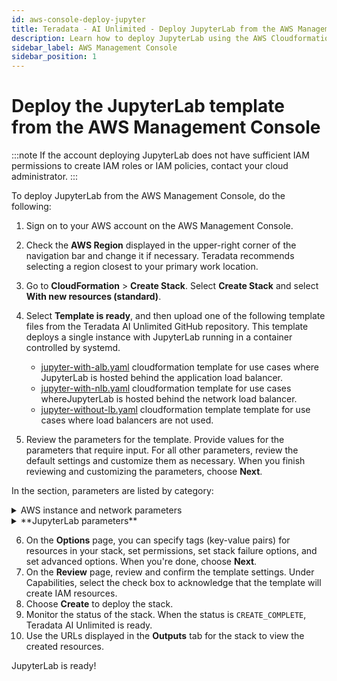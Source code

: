 ```yaml
---
id: aws-console-deploy-jupyter
title: Teradata - AI Unlimited - Deploy JupyterLab from the AWS Management Console
description: Learn how to deploy JupyterLab using the AWS Cloudformation Template from the AWS Management Console.
sidebar_label: AWS Management Console 
sidebar_position: 1
---
```


# Deploy the JupyterLab template from the AWS Management Console

:::note
If the account deploying JupyterLab does not have sufficient IAM permissions to create IAM roles or IAM policies, contact your cloud administrator.
:::

To deploy JupyterLab from the AWS Management Console, do the following:

1. Sign on to your AWS account on the AWS Management Console.
2. Check the **AWS Region** displayed in the upper-right corner of the navigation bar and change it if necessary. Teradata recommends selecting a region closest to your primary work location.
3.	Go to **CloudFormation** > **Create Stack**. Select **Create Stack** and select **With new resources (standard)**.
4.	Select **Template is ready**, and then upload one of the following template files from the Teradata AI Unlimited GitHub repository. This template deploys a single instance with JupyterLab running in a container controlled by systemd.
    - [jupyter-with-alb.yaml](https://github.com/Teradata/ai-unlimited/blob/develop/deployments/aws/templates/jupyter/jupyter-with-alb.yaml) cloudformation template for use cases where JupyterLab  is hosted behind the application load balancer.
    - [jupyter-with-nlb.yaml](https://github.com/Teradata/ai-unlimited/blob/develop/deployments/aws/templates/jupyter/jupyter-with-nlb.yaml) cloudformation template for use cases whereJupyterLab  is hosted behind the network load balancer.
    - [jupyter-without-lb.yaml](https://github.com/Teradata/ai-unlimited/blob/develop/deployments/aws/templates/jupyter/jupyter-without-lb.yaml) cloudformation template template for use cases where load balancers are not used.

5.	Review the parameters for the template. Provide values for the parameters that require input. For all other parameters, review the default settings and customize them as necessary. When you finish reviewing and customizing the parameters, choose **Next**.  

In the section, parameters are listed by category:
<details>

<summary>AWS instance and network parameters</summary>
| Parameter | Description | Required? | Default | Notes
|---------|-------------|-----------|-----------|-----------|
| InstanceType | The EC2 instance type that you want to use for the service. | Required with default | t3.small | Teradata recommends using the default instance type to save costs. |
| RootVolumeSize | The size of the root disk you want to attach to the instance, in GB. | Required with default | 8 | Supports values between 8 and 1000. |
| TerminationProtection | Enable instance termination protection. | Required with default | false | |
|IamRole | Specifies whether CloudFormation should create a new IAM role or use an existing one. | Required with default | New | Supported options are: New or Existing |
|IamRoleName | The name of the IAM role to assign to the instance, either an existing IAM role or a  newly created IAM role. | Optional with default | ai-unlimited-iam-role | If naming a new IAM role, CloudFormation requires the CAPABILITY_NAMED_IAM capability. Leave this blank to use an autogenerated name. |
|IamPermissionsBoundary	| The ARN of the IAM permissions boundary to associate with the IAM role assigned to the instance. | Optional | | |
|AvailabilityZone | The availability zone to which you want to deploy the instance. |Required | |The value must match the subnet, the zone of any pre-existing volumes, and the instance type must be available in the selected zone. |
|LoadBalancing		|Specifies whether the instance is accessed via an NLB. |Required with default |NetworkLoadBalancer |Supported options are: NetworkLoadBalancer or None |
|LoadBalancerScheme	| If a load balancer is used, this field specifies whether the instance is accessible from the Internet or only from within the VPC.	|Optional with default	|Internet-facing	|The DNS name of an Internet-facing load balancer is publicly resolvable to the public IP addresses of the nodes. Therefore, Internet-facing load balancers can route requests from clients over the Internet. The nodes of an internal load balancer have only private IP addresses. The DNS name of an internal load balancer is publicly resolvable to the personal IP addresses of the nodes. Therefore, internal load balancers can route requests from clients with access to the VPC for the load balancer.|
|Private	|Specifies whether the service is deployed in a private network without public IPs.|Required|false| |
|Session	|Specifies whether you can use the AWS Session Manager to access the instance.|Required|false| |
|Vpc		|The network to which you want to deploy the instance.|Required|||
|Subnet	|The subnetwork to which you want to deploy the instance.|Required||The subnet must reside in the selected availability zone.|
|KeyName		|The public/private key pair which allows you to connect securely to your instance after it launches. When you create an AWS account, this is the key pair you create in your preferred region.|Optional||Leave this field blank if you do not want to include the SSH keys.|
|AccessCIDR	|The CIDR IP address range that is permitted to access the instance. |Optional||Teradata recommends setting this value to a trusted IP range. Define at least one of AccessCIDR, PrefixList, or SecurityGroup to allow inbound traffic unless you create custom security group ingress rules.|
|PrefixList			|The prefix list that you can use to communicate with the instance.|Optional||Define at least one of AccessCIDR, PrefixList, or SecurityGroup to allow inbound traffic unless you create custom security group ingress rules.|
|SecurityGroup	|The virtual firewall that controls inbound and outbound traffic to the instance.	|Optional|
|SecurityGroup is implemented as a set of rules that specify which protocols, ports, and IP addresses or CIDR blocks are allowed to access the instance. Define at least one of AccessCIDR, PrefixList, or SecurityGroup to allow inbound traffic unless you create custom security group ingress rules.|
|UsePersistentVolume|Specifies whether you want to use persistent volume to store data.|Optional with default|None|Supported options are: new persistent volume, an existing one, or none, depending on your use case.|
|PersistentVolumeSize	|The size of the persistent volume that you can attach to the instance, in GB.|Required with default|8|Supports values between 8 and 1000|
|ExistingPersistentVolumeId		|The ID of the existing persistent volume that you can attach to the instance. |Required if UsePersistentVolume is set to Existing	||The persistent volume must be in the same availability zone as the AI Unlimited instance.|
|PersistentVolumeDeletionPolicy		|The persistent volume behavior when you delete the CloudFormations deployment.|Required with default|Delete|Supported options are: Delete, Retain, RetainExceptOnCreate, and Snapshot.|
|LatestAmiId	|The ID of the image that points to the latest version of AMI. This value is used for the SSM lookup.|Required with defaults||This deployment uses the latest ami-amazon-linux-latest/amzn2-ami-hvm-x86_64-gp2 image available. IMPORTANT: Changing this value may break the stack.

</details>

<details>

<summary>**JupyterLab parameters**</summary>
| Parameter | Description | Required? | Default | Notes
|---------|-------------|-----------|-----------|-----------|
| JupyterHttpPort | The port to access the JupyterLab service UI | Required with default | 8888 | - |
| JupyterVersion | The version of JupyterLab you want to deploy. | Required with default | latest | The value is a container version tag, for example, latest. |
| JupyterToken | The token or password used to access JupyterLab from the UI | Required |- | The token must begin with a letter and contain only alphanumeric characters. The allowed pattern is ^[a-zA-Z][a-zA-Z0-9-]*. |

</details>

6. On the **Options** page, you can specify tags (key-value pairs) for resources in your stack, set permissions, set stack failure options, and set advanced options. When you're done, choose **Next**. 
7. On the **Review** page, review and confirm the template settings. Under Capabilities, select the check box to acknowledge that the template will create IAM resources. 
8. Choose **Create** to deploy the stack.
9.  Monitor the status of the stack. When the status is `CREATE_COMPLETE`, Teradata AI Unlimited is ready. 
10. Use the URLs displayed in the **Outputs** tab for the stack to view the created resources.

JupyterLab is ready!

